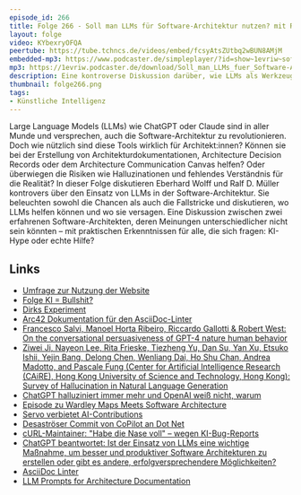 ```yaml
---
episode_id: 266
title: Folge 266 - Soll man LLMs für Software-Architektur nutzen? mit Ralf und Eberhard
layout: folge
video: KYbexryOFQA
peertube: https://tube.tchncs.de/videos/embed/fcsyAtsZUtbq2wBUN8AMjM
embedded-mp3: https://www.podcaster.de/simpleplayer/?id=show~1evriw~software-architektur-im-stream~pod-5969dfb5734442fd44d0b47c9&v=1749223710
mp3: https://1evriw.podcaster.de/download/Soll_man_LLMs_fuer_Software-Architektur_nutzen_mit_Ralf_und_Eberhard.mp3
description: Eine kontroverse Diskussion darüber, wie LLMs als Werkzeug für Architektur nützlich sein können.
thumbnail: folge266.png
tags:
- Künstliche Intelligenz
---
```


Large Language Models (LLMs) wie ChatGPT oder Claude sind in aller
Munde und versprechen, auch die Software-Architektur zu
revolutionieren. Doch wie nützlich sind diese Tools wirklich für
Architekt:innen? Können sie bei der Erstellung von
Architekturdokumentationen, Architecture Decision Records oder dem
Architecture Communication Canvas helfen? Oder überwiegen die Risiken
wie Halluzinationen und fehlendes Verständnis für die Realität? In
dieser Folge diskutieren Eberhard Wolff und Ralf D. Müller kontrovers
über den Einsatz von LLMs in der Software-Architektur. Sie beleuchten
sowohl die Chancen als auch die Fallstricke und diskutieren, wo LLMs
helfen können und wo sie versagen. Eine Diskussion zwischen zwei
erfahrenen Software-Architekten, deren Meinungen unterschiedlicher
nicht sein könnten  – mit praktischen Erkenntnissen
für alle, die sich fragen: KI-Hype oder echte Hilfe?

## Links

- [Umfrage zur Nutzung der Website](https://software-architektur.tv/)
- [Folge KI = Bullshit?](https://software-architektur.tv/2025/04/11/episode260.html)
- [Dirks Experiment](https://www.linkedin.com/posts/dirk-mahler-837a4b5_ai-neo4j-claude-activity-7321596753223340033-xz4r)
- [Arc42 Dokumentation für den AsciiDoc-Linter](https://doctoolchain.org/asciidoc-linter/arc42/10_quality_requirements.html)
- [Francesco Salvi, Manoel Horta Ribeiro, Riccardo Gallotti & Robert West: On the conversational persuasiveness of GPT-4 nature human behavior](https://www.nature.com/articles/s41562-025-02194-6)
- [Ziwei Ji, Nayeon Lee, Rita Frieske, Tiezheng Yu, Dan Su, Yan Xu, Etsuko Ishii, Yejin Bang, Delong Chen, Wenliang Dai, Ho Shu Chan, Andrea Madotto, and Pascale Fung (Center for Artificial Intelligence Research (CAiRE), Hong Kong University of Science and Technology, Hong Kong): Survey of Hallucination in Natural Language Generation](https://arxiv.org/html/2202.03629v7)
- [ChatGPT halluziniert immer mehr und OpenAI weiß nicht, warum](https://winfuture.de/news/150778)
- [Episode zu Wardley Maps Meets Software Architecture](https://software-architektur.tv/2025/04/03/episode258.html)
- [Servo verbietet AI-Contributions](https://book.servo.org/contributing.html#ai-contributions)
- [Desaströser Commit von CoPilot an Dot Net](https://github.com/dotnet/runtime/pull/115733 )
- [cURL-Maintainer: "Habe die Nase voll" – wegen KI-Bug-Reports](https://www.heise.de/news/cURL-Maintainer-Habe-die-Nase-voll-wegen-KI-Bug-Reports-10372739.html )
- [ChatGPT beantwortet: Ist der Einsatz von LLMs eine wichtige Maßnahme, um besser und produktiver Software Architekturen zu erstellen oder gibt es andere, erfolgversprechendere Möglichkeiten?](https://chatgpt.com/share/68238ff5-4bac-800f-aea7-5d6aaee3b8bb)
- [AsciiDoc Linter](https://github.com/docToolchain/asciidoc-linter)
- [LLM Prompts for Architecture Documentation](https://github.com/docToolchain/LLM-Prompts)
